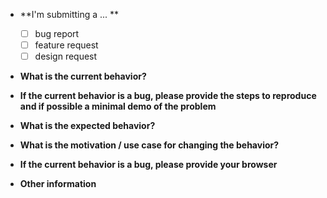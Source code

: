 * **I'm submitting a ... **
  - [ ] bug report
  - [ ] feature request
  - [ ] design request

* **What is the current behavior?**


* **If the current behavior is a bug, please provide the steps to reproduce and if possible a minimal demo of the problem**


* **What is the expected behavior?**



* **What is the motivation / use case for changing the behavior?**



* **If the current behavior is a bug, please provide your browser**



* **Other information** 
